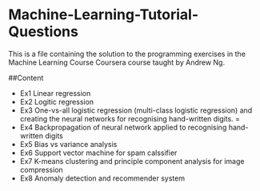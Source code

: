 # Machine-Learning-Tutorial-Questions
This is a file containing the solution to the programming exercises in the Machine Learning Course Coursera course taught by Andrew Ng.

##Content
- Ex1  Linear regression
- Ex2  Logitic regression
- Ex3  One-vs-all logistic regression (multi-class logistic regression) and creating the neural networks for recognising hand-written digits. =
- Ex4  Backpropagation of neural network applied to recognising hand-written digits
- Ex5  Bias vs variance analysis
- Ex6  Support vector machine for spam calssifier
- Ex7  K-means clustering and principle component analysis for image compression
- Ex8  Anomaly detection and recommender system 
